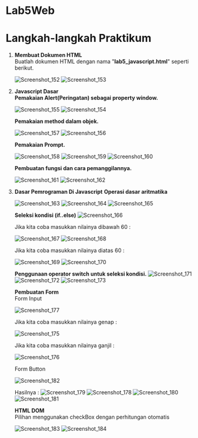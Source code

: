# Lab5Web
<h1> Langkah-langkah Praktikum </h1>

<p>
<ol>
  <li><b>Membuat Dokumen HTML</b><br>
    Buatlah dokumen HTML dengan nama "<b>lab5_javascript.html</b>" seperti berikut.

![Screenshot_152](https://user-images.githubusercontent.com/24362384/115950038-0c9c8000-a503-11eb-8549-21f9db6c0f34.png)
![Screenshot_153](https://user-images.githubusercontent.com/24362384/115950071-4f5e5800-a503-11eb-9517-3ccac3fd362a.png)


  <li><b>Javascript Dasar</b><br>
  <b>Pemakaian Alert(Peringatan) sebagai property window.</b>
  
![Screenshot_155](https://user-images.githubusercontent.com/24362384/115950190-0e1a7800-a504-11eb-9d70-0083177770b1.png)
![Screenshot_154](https://user-images.githubusercontent.com/24362384/115950352-e5df4900-a504-11eb-8489-5d3c1dafc216.png)

  <b>Pemakaian method dalam objek.</b>
  
  ![Screenshot_157](https://user-images.githubusercontent.com/24362384/115950345-dd870e00-a504-11eb-8da1-8fc8fd314fd4.png)
  ![Screenshot_156](https://user-images.githubusercontent.com/24362384/115950350-e37cef00-a504-11eb-84ec-66967c9da671.png)

  <b>Pemakaian Prompt.</b>
  
  ![Screenshot_158](https://user-images.githubusercontent.com/24362384/115950459-951c2000-a505-11eb-8ae8-293402db04f0.png)
![Screenshot_159](https://user-images.githubusercontent.com/24362384/115950461-98171080-a505-11eb-8032-b81e44b1f7f7.png)
![Screenshot_160](https://user-images.githubusercontent.com/24362384/115950462-99e0d400-a505-11eb-9538-3f24667555eb.png)

  <b>Pembuatan fungsi dan cara pemanggilannya.</b>
  
  ![Screenshot_161](https://user-images.githubusercontent.com/24362384/115950579-5044b900-a506-11eb-8db5-ce6ca091b19f.png)
  ![Screenshot_162](https://user-images.githubusercontent.com/24362384/115950581-5175e600-a506-11eb-96f6-82822fbe1187.png)

  <li><b>Dasar Pemrograman Di Javascript</b>
  <b>Operasi dasar aritmatika</b>
  
  ![Screenshot_163](https://user-images.githubusercontent.com/24362384/115951082-04dfda00-a509-11eb-9a5b-a6892dc9df67.png)
  ![Screenshot_164](https://user-images.githubusercontent.com/24362384/115951084-06110700-a509-11eb-836e-2d7b4ffe934c.png)
  ![Screenshot_165](https://user-images.githubusercontent.com/24362384/115951087-07423400-a509-11eb-8f67-f51fad549067.png)

  <b>Seleksi kondisi (if..else)</b>
  ![Screenshot_166](https://user-images.githubusercontent.com/24362384/115951339-70767700-a50a-11eb-826e-c1578a33b88d.png)

  Jika kita coba masukkan nilainya dibawah 60 :
  
  ![Screenshot_167](https://user-images.githubusercontent.com/24362384/115951380-ab78aa80-a50a-11eb-8da9-11c13779d116.png)
  ![Screenshot_168](https://user-images.githubusercontent.com/24362384/115951383-b03d5e80-a50a-11eb-9a1f-c1ff58a551c9.png)

  Jika kita coba masukkan nilainya diatas 60 :
  
  ![Screenshot_169](https://user-images.githubusercontent.com/24362384/115951392-bcc1b700-a50a-11eb-900a-254dd22c2af1.png)
![Screenshot_170](https://user-images.githubusercontent.com/24362384/115951397-c0553e00-a50a-11eb-9a81-9d84affdcec3.png)

<b>Penggunaan operator switch untuk seleksi kondisi.</b>
  ![Screenshot_171](https://user-images.githubusercontent.com/24362384/115954489-90fafd00-a51b-11eb-8762-4d2a976e3b2f.png)
  ![Screenshot_172](https://user-images.githubusercontent.com/24362384/115954493-93f5ed80-a51b-11eb-9c2f-15dc98d4b792.png)
  ![Screenshot_173](https://user-images.githubusercontent.com/24362384/115954495-948e8400-a51b-11eb-8879-d9df27c308ce.png)

<b>Pembuatan Form</b>
<br>Form Input

![Screenshot_177](https://user-images.githubusercontent.com/24362384/116019954-8b163080-a66f-11eb-89fc-9a6be3707685.png)

  Jika kita coba masukkan nilainya genap :
  
  ![Screenshot_175](https://user-images.githubusercontent.com/24362384/116019799-396da600-a66f-11eb-9f3f-c87e48b6e988.png)

  Jika kita coba masukkan nilainya ganjil :
  
  ![Screenshot_176](https://user-images.githubusercontent.com/24362384/116019812-41c5e100-a66f-11eb-94fa-398d67a2db91.png)

  Form Button
  
  ![Screenshot_182](https://user-images.githubusercontent.com/24362384/116021021-94a09800-a671-11eb-8146-d712641c15e7.png)

  Hasilnya :
  ![Screenshot_179](https://user-images.githubusercontent.com/24362384/116021051-9e2a0000-a671-11eb-9fbb-be68c6332f85.png)
  ![Screenshot_178](https://user-images.githubusercontent.com/24362384/116021113-bef25580-a671-11eb-9fe1-d897a8cd00a9.png)
  ![Screenshot_180](https://user-images.githubusercontent.com/24362384/116021070-a5e9a480-a671-11eb-8ca5-68c1722870e9.png)
  ![Screenshot_181](https://user-images.githubusercontent.com/24362384/116021081-ad10b280-a671-11eb-85c9-1c4852dc231c.png)

  <b>HTML DOM</b>
  <br>Pilihan menggunakan checkBox dengan perhitungan otomatis
  
  ![Screenshot_183](https://user-images.githubusercontent.com/24362384/116182826-18788400-a747-11eb-8b8e-c35fbea9a95e.png)
  ![Screenshot_184](https://user-images.githubusercontent.com/24362384/116182829-1adade00-a747-11eb-8df4-8a2ce4c4653b.png)
